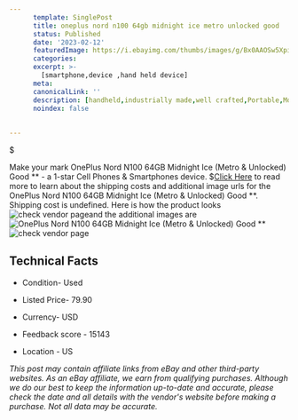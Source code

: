 ```yaml
---
      template: SinglePost
      title: oneplus nord n100 64gb midnight ice metro unlocked good 
      status: Published
      date: '2023-02-12'
      featuredImage: https://i.ebayimg.com/thumbs/images/g/Bx0AAOSw5Xpin6bJ/s-l225.jpg
      categories: 
      excerpt: >-
        [smartphone,device ,hand held device]
      meta:
      canonicalLink: ''
      description: [handheld,industrially made,well crafted,Portable,Mobile,Compact,Convenient,Lightweight,Maneuverable,Man-portable,Miniature,Carriable,Hand-held,Light,Holdable,Transportable,Mobile device,Pocket-sized,On-the-go,Wireless,Cordless,Compact size,Convenient size, smartphone,device ,hand held device]
      noindex: false
      
        
---
```

$

Make your mark OnePlus Nord N100  64GB  Midnight Ice (Metro & Unlocked)  Good ** - a 1-star Cell Phones & Smartphones device.
$[Click Here](https://www.ebay.com/itm/325221716320?hash=item4bb8b99160%3Ag%3ABx0AAOSw5Xpin6bJ&amdata=enc%3AAQAHAAAA4LlsjGqsAoaK3wJ70xxBrAOAxSWvyn3HEXg8tlMmE%2FLilMfJ4sQ5mF%2Bc1x7uaWO4RGFxkVyhWJpnkXaiV%2BxVJA3b6FazH9kqDzLemF5G5HxNdB9Gc8GFKeN0xxFhR%2ByCr1WsAa0DLNmr%2Bm1lf1vanema9NwEeVKvJ9RF6ahcnBgsRiwhM7qDKiTGn%2B13fDDbJ9GViepk0raYO4K1pdSgJeAY%2BExtsNcADnTK3FA9uM9%2FZ4CXxvVDNMeAf9vyOvlYraj0WIoQjjwfxjnEumfDL%2BWjYUCHuJT9CI5jmz0Po4Fs&mkevt=1&mkcid=1&mkrid=711-53200-19255-0&campid=%253CePNCampaignId%253E&customid=%253CreferenceId%253E&toolid=10049) to read more to learn about the shipping costs and additional image urls for the OnePlus Nord N100  64GB  Midnight Ice (Metro & Unlocked)  Good **. Shipping cost is undefined. Here is how the product looks ![check vendor page](https://i.ebayimg.com/thumbs/images/g/Bx0AAOSw5Xpin6bJ/s-l225.jpg)and the additional images are![OnePlus Nord N100  64GB  Midnight Ice (Metro & Unlocked)  Good **](https://i.ebayimg.com/images/g/Bx0AAOSw5Xpin6bJ/s-l1600.jpg)![check vendor page]()



 ## Technical Facts 



     
      

 - Condition- Used 


      

 - Listed Price- 79.90 


      

 - Currency- USD 


      

 - Feedback score - 15143 


      

 - Location - US 


      
      

 *_This post may contain affiliate links from eBay and other third-party websites. As an eBay affiliate, we earn from qualifying purchases. Although we do our best to keep the information up-to-date and accurate, please check the date and all details with the vendor's website before making a purchase. Not all data may be accurate._*






